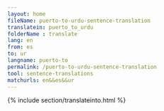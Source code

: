```yaml
---
layout: home
fileName: puerto-to-urdu-sentence-translation
translatein: puerto_to_urdu
folderName : translate
lang: en
from: es
to: ur
langname: puerto-to
permalink: /puerto-to-urdu-sentence-translation
tool: sentence-translations
matchurls: en&&es&&ur
---
```

{% include section/translateinto.html %}
